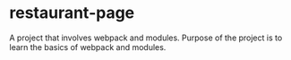 # restaurant-page

A project that involves webpack and modules. Purpose of the project is to learn the basics of webpack and modules. 